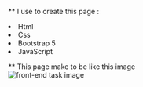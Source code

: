 ** I use to create this page : 
<li>Html</li>
<li>Css</li>
<li>Bootstrap 5</li>
<li>JavaScript</li>

** This page make to be like this image
<br />
<img src="![IMG_3644](https://github.com/Rubaalnadi/Frontend_task-js/assets/70472838/1f3b8e57-29cd-486e-a059-e61b25649abd)" alt="front-end task image"/>
